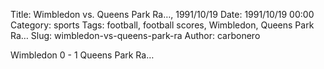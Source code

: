 Title: Wimbledon vs. Queens Park Ra…, 1991/10/19
Date: 1991/10/19 00:00
Category: sports
Tags: football, football scores, Wimbledon, Queens Park Ra…
Slug: wimbledon-vs-queens-park-ra
Author: carbonero


Wimbledon 0 - 1 Queens Park Ra…
